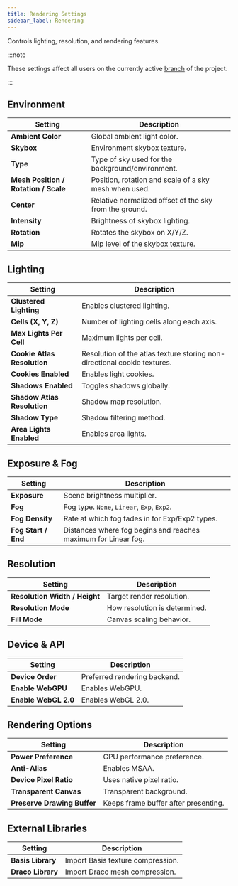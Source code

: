 ```yaml
---
title: Rendering Settings
sidebar_label: Rendering
---
```


Controls lighting, resolution, and rendering features.

:::note

These settings affect all users on the currently active [branch](../../version-control/branches.md) of the project.

:::

## Environment

| Setting | Description |
| --- | --- |
| **Ambient Color** | Global ambient light color. |
| **Skybox** | Environment skybox texture. |
| **Type** | Type of sky used for the background/environment. |
| **Mesh Position / Rotation / Scale** | Position, rotation and scale of a sky mesh when used. |
| **Center** | Relative normalized offset of the sky from the ground. |
| **Intensity** | Brightness of skybox lighting. |
| **Rotation** | Rotates the skybox on X/Y/Z. |
| **Mip** | Mip level of the skybox texture. |

## Lighting

| Setting | Description |
| --- | --- |
| **Clustered Lighting** | Enables clustered lighting. |
| **Cells (X, Y, Z)** | Number of lighting cells along each axis. |
| **Max Lights Per Cell** | Maximum lights per cell. |
| **Cookie Atlas Resolution** | Resolution of the atlas texture storing non-directional cookie textures. |
| **Cookies Enabled** | Enables light cookies. |
| **Shadows Enabled** | Toggles shadows globally. |
| **Shadow Atlas Resolution** | Shadow map resolution. |
| **Shadow Type** | Shadow filtering method. |
| **Area Lights Enabled** | Enables area lights. |

## Exposure & Fog

| Setting | Description |
| --- | --- |
| **Exposure** | Scene brightness multiplier. |
| **Fog** | Fog type. `None`, `Linear`, `Exp`, `Exp2`. |
| **Fog Density** | Rate at which fog fades in for Exp/Exp2 types. |
| **Fog Start / End** | Distances where fog begins and reaches maximum for Linear fog. |

## Resolution

| Setting | Description |
| --- | --- |
| **Resolution Width / Height** | Target render resolution. |
| **Resolution Mode** | How resolution is determined. |
| **Fill Mode** | Canvas scaling behavior. |

## Device & API

| Setting | Description |
| --- | --- |
| **Device Order** | Preferred rendering backend. |
| **Enable WebGPU** | Enables WebGPU. |
| **Enable WebGL 2.0** | Enables WebGL 2.0. |

## Rendering Options

| Setting | Description |
| --- | --- |
| **Power Preference** | GPU performance preference. |
| **Anti-Alias** | Enables MSAA. |
| **Device Pixel Ratio** | Uses native pixel ratio. |
| **Transparent Canvas** | Transparent background. |
| **Preserve Drawing Buffer** | Keeps frame buffer after presenting. |

## External Libraries

| Setting | Description |
| --- | --- |
| **Basis Library** | Import Basis texture compression. |
| **Draco Library** | Import Draco mesh compression. |
